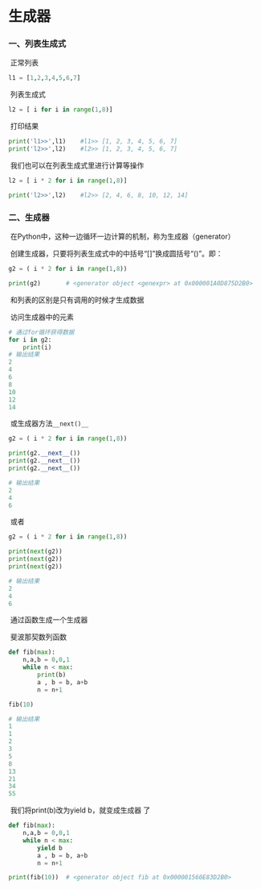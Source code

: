 # 生成器

### 一、列表生成式

​	正常列表

```python
l1 = [1,2,3,4,5,6,7]
```

​	列表生成式

```python
l2 = [ i for i in range(1,8)]
```

​	打印结果

```python
print('l1>>',l1)	#l1>> [1, 2, 3, 4, 5, 6, 7]
print('l2>>',l2)	#l2>> [1, 2, 3, 4, 5, 6, 7]
```

​	我们也可以在列表生成式里进行计算等操作

```python
l2 = [ i * 2 for i in range(1,8)]

print('l2>>',l2)	#l2>> [2, 4, 6, 8, 10, 12, 14]
```



### 二、生成器

​	在Python中，这种一边循环一边计算的机制，称为生成器（generator）

​	创建生成器，只要将列表生成式中的中括号“[]”换成圆括号“()”。即：

```python
g2 = ( i * 2 for i in range(1,8))

print(g2)		# <generator object <genexpr> at 0x000001A0D875D2B0>
```

​	和列表的区别是只有调用的时候才生成数据

​	访问生成器中的元素

```python
# 通过for循环获得数据
for i in g2:
    print(i)
# 输出结果
2
4
6
8
10
12
14
```

​	或生成器方法`__next()__`

```python
g2 = ( i * 2 for i in range(1,8))

print(g2.__next__())
print(g2.__next__())
print(g2.__next__())

# 输出结果
2
4
6
```

​	或者

```python
g2 = ( i * 2 for i in range(1,8))

print(next(g2))
print(next(g2))
print(next(g2))

# 输出结果
2
4
6
```

​	通过函数生成一个生成器

​	斐波那契数列函数

```python
def fib(max):
    n,a,b = 0,0,1
    while n < max:
        print(b)
        a , b = b, a+b
        n = n+1

fib(10)

# 输出结果
1
1
2
3
5
8
13
21
34
55
```

​	我们将print(b)改为yield b，就变成生成器 了

```python
def fib(max):
    n,a,b = 0,0,1
    while n < max:
        yield b
        a , b = b, a+b
        n = n+1

print(fib(10))	# <generator object fib at 0x000001560E83D2B0>

```











